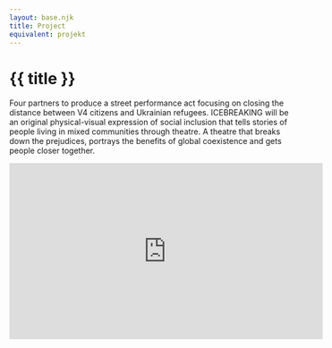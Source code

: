```yaml
---
layout: base.njk
title: Project
equivalent: projekt
---
```


# {{ title }}

Four partners to produce a street performance act focusing on closing the distance between V4 citizens and Ukrainian refugees. ICEBREAKING will be an original physical-visual expression of social inclusion that tells stories of people living in mixed communities through theatre. A theatre that breaks down the prejudices, portrays the benefits of global coexistence and gets people closer together.

<iframe width="560" height="315" src="https://www.youtube.com/embed/DZLQ-Eiap34" title="YouTube video player" frameborder="0" allow="accelerometer; autoplay; clipboard-write; encrypted-media; gyroscope; picture-in-picture; web-share" allowfullscreen></iframe>
